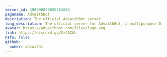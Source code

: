 ```yaml
---
server_id: 398998849026261003
pagename: AdvaithBot
description: The official AdvaithBot server
long_description: The official server for AdvaithBot, a multipurpose Discord bot with fun, animals, searching, utility, text, info, moderation, urls, and emoji! [AdvaithBot Bot Page](https://discordbots.co.uk/bots/398690824721924107/)
avatar: https://advaithbot.com/files/logo.png
link: https://discord.gg/SztAXAh
nsfw: false
github:
  owner: advaith1
---
```

